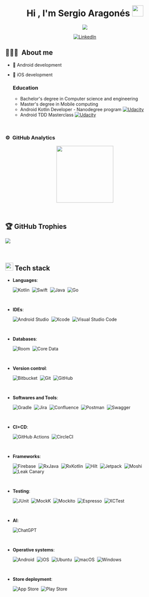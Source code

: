 <h1 align="center">Hi , I'm Sergio Aragonés <img src="https://media.giphy.com/media/hvRJCLFzcasrR4ia7z/giphy.gif" width="35"></h1>
<p align="center">
  <a href="https://github.com/DenverCoder1/readme-typing-svg"><img src="https://readme-typing-svg.herokuapp.com?font=Time+New+Roman&color=%ff40c9fe&size=25&center=true&vCenter=true&width=600&height=100&lines=Mobile+developer;Always+learning+new+things"></a>
</p>
<p align="center">
  <a href="https://www.linkedin.com/in/sergio-aragones-tercero"><img src="https://img.shields.io/badge/Sergio%20Aragonés-0077B5.svg?style=for-the-badge&logo=linkedin&logoColor=white" alt="LinkedIn" /></a>
</p>

## 👱🏼‍♂️ &nbsp;About me

- 🤖 Android development
- 🍎 iOS development

  ### Education
    - Bachelor's degree in Computer science and engineering
    - Master's degree in Mobile computing
    - Android Kotlin Developer - Nanodegree program [<img src="https://img.shields.io/badge/Udacity-grey?style=for-the-badge&logo=udacity&logoColor=15B8E6" alt="Udacity" />](https://confirm.udacity.com/EK9ADWSN)
    - Android TDD Masterclass [<img src="https://img.shields.io/badge/Udemy-A435F0?style=for-the-badge&logo=Udemy&logoColor=white" alt="Udacity" />](https://www.udemy.com/share/103LUQ3@4DT49jwvaUWwdvXMOJv1iSMyRGigY-B8x)
 
<br>

### ⚙️ &nbsp;GitHub Analytics

<p align="center">
<a href="https://github.com/sergioat7">
  <img height="180em" src="https://github-readme-stats-eight-theta.vercel.app/api/top-langs/?username=sergioat7&layout=compact&langs_count=8&theme=algolia"/>
<!--   <img height="180em" src="https://github-readme-stats-eight-theta.vercel.app/api?username=sergioat7&show_icons=true&theme=algolia&include_all_commits=true&count_private=true"/> -->
</a>
</p>

<br>

## 🏆 GitHub Trophies
![](https://github-profile-trophy.vercel.app/?username=sergioat7&theme=onedark&no-frame=true&no-bg=false&margin-w=4)

<br>

## <img src="https://media2.giphy.com/media/QssGEmpkyEOhBCb7e1/giphy.gif?cid=ecf05e47a0n3gi1bfqntqmob8g9aid1oyj2wr3ds3mg700bl&rid=giphy.gif" width ="25"><b> Tech stack</b>

<p align="center">

- **Languages**:

  ![Kotlin](https://img.shields.io/badge/kotlin-%237F52FF.svg?style=for-the-badge&logo=kotlin&logoColor=white)&nbsp;
  ![Swift](https://img.shields.io/badge/swift-F54A2A?style=for-the-badge&logo=swift&logoColor=white)&nbsp;
  ![Java](https://img.shields.io/badge/java-%23ED8B00.svg?style=for-the-badge&logo=openjdk&logoColor=white)&nbsp;
  ![Go](https://img.shields.io/badge/go-%2300ADD8.svg?style=for-the-badge&logo=go&logoColor=white)&nbsp;

<br>   
    
- **IDEs**:

  ![Android Studio](https://img.shields.io/badge/Android%20Studio-3DDC84.svg?style=for-the-badge&logo=android-studio&logoColor=white)&nbsp;
  ![Xcode](https://img.shields.io/badge/Xcode-007ACC?style=for-the-badge&logo=Xcode&logoColor=white)&nbsp;
  ![Visual Studio Code](https://img.shields.io/badge/Visual%20Studio%20Code-0078d7.svg?style=for-the-badge&logo=visual-studio-code&logoColor=white)
    
<br>  
    
- **Databases**:

  ![Room](https://img.shields.io/badge/room-43a543?style=for-the-badge&logo=android&logoColor=white)&nbsp;
  ![Core Data](https://img.shields.io/badge/core%20data-757575?style=for-the-badge&logo=apple&logoColor=white)
    
<br> 
    
- **Version control**:

  ![Bitbucket](https://img.shields.io/badge/bitbucket-%230047B3.svg?style=for-the-badge&logo=bitbucket&logoColor=white)&nbsp;
  ![Git](https://img.shields.io/badge/git-%23F05033.svg?style=for-the-badge&logo=git&logoColor=white)&nbsp;
  ![GitHub](https://img.shields.io/badge/github-%23121011.svg?style=for-the-badge&logo=github&logoColor=white)
    
<br>

- **Softwares and Tools**:

  ![Gradle](https://img.shields.io/badge/Gradle-02303A.svg?style=for-the-badge&logo=Gradle&logoColor=white)&nbsp;
  ![Jira](https://img.shields.io/badge/jira-%230A0FFF.svg?style=for-the-badge&logo=jira&logoColor=white)&nbsp;
  ![Confluence](https://img.shields.io/badge/confluence-%23172BF4.svg?style=for-the-badge&logo=confluence&logoColor=white)&nbsp;
  ![Postman](https://img.shields.io/badge/Postman-FF6C37?style=for-the-badge&logo=postman&logoColor=white)&nbsp;
  ![Swagger](https://img.shields.io/badge/-Swagger-%23Clojure?style=for-the-badge&logo=swagger&logoColor=white)

<br>

- **CI+CD**:

  ![GitHub Actions](https://img.shields.io/badge/github%20actions-%232671E5.svg?style=for-the-badge&logo=githubactions&logoColor=white)&nbsp;
  ![CircleCI](https://img.shields.io/badge/circle%20ci-%23161616.svg?style=for-the-badge&logo=circleci&logoColor=white)

<br>

- **Frameworks**:

  ![Firebase](https://img.shields.io/badge/firebase-fec527?style=for-the-badge&logo=firebase&logoColor=black)&nbsp;
  ![RxJava](https://img.shields.io/badge/rxjava-B7178C?style=for-the-badge&logo=reactivex&logoColor=white)&nbsp;
  ![RxKotlin](https://img.shields.io/badge/rxkotlin-B7178C?style=for-the-badge&logo=reactivex&logoColor=white)&nbsp;
  ![Hilt](https://img.shields.io/badge/hilt-43a543?style=for-the-badge&logo=android&logoColor=white)&nbsp;
  ![Jetpack](https://img.shields.io/badge/jetpack-18191b?style=for-the-badge&logo=android)&nbsp;
  ![Moshi](https://img.shields.io/badge/moshi-f1f1f1?style=for-the-badge)&nbsp;
  ![Leak Canary](https://img.shields.io/badge/leak%20canary-fc5734?style=for-the-badge)

<br>

- **Testing**:

  ![JUnit](https://img.shields.io/badge/junit-ED8B00?style=for-the-badge&logo=openjdk&logoColor=ffffff)&nbsp;
  ![MockK](https://img.shields.io/badge/mockk-f77645?style=for-the-badge)&nbsp;
  ![Mockito](https://img.shields.io/badge/mockito-b4ccb8?style=for-the-badge)&nbsp;
  ![Espresso](https://img.shields.io/badge/espresso-43a543?style=for-the-badge&logo=android&logoColor=ffffff)&nbsp;
  ![XCTest](https://img.shields.io/badge/xctest-757575?style=for-the-badge&logo=apple&logoColor=ffffff)

<br>

- **AI**:

  ![ChatGPT](https://img.shields.io/badge/chatGPT-74aa9c?style=for-the-badge&logo=openai&logoColor=white)

<br>

- **Operative systems**:

  ![Android](https://img.shields.io/badge/Android-3DDC84?style=for-the-badge&logo=android&logoColor=white)&nbsp;
  ![iOS](https://img.shields.io/badge/iOS-000000?style=for-the-badge&logo=ios&logoColor=white)&nbsp;
  ![Ubuntu](https://img.shields.io/badge/Ubuntu-E95420?style=for-the-badge&logo=ubuntu&logoColor=white)&nbsp;
  ![macOS](https://img.shields.io/badge/mac%20os-000000?style=for-the-badge&logo=macos&logoColor=F0F0F0)&nbsp;
  ![Windows](https://img.shields.io/badge/Windows-0078D6?style=for-the-badge&logo=windows&logoColor=white)

<br>

- **Store deployment**:

  ![App Store](https://img.shields.io/badge/App_Store-0D96F6?style=for-the-badge&logo=app-store&logoColor=white)&nbsp;
  ![Play Store](https://img.shields.io/badge/Google_Play-414141?style=for-the-badge&logo=google-play&logoColor=white)

</p>

<br>
<br>
